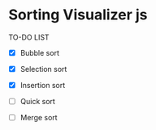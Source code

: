# Sorting Visualizer js
 
TO-DO LIST
- [x] Bubble sort
- [x] Selection sort
- [x] Insertion sort
- [ ] Quick sort
- [ ] Merge sort

